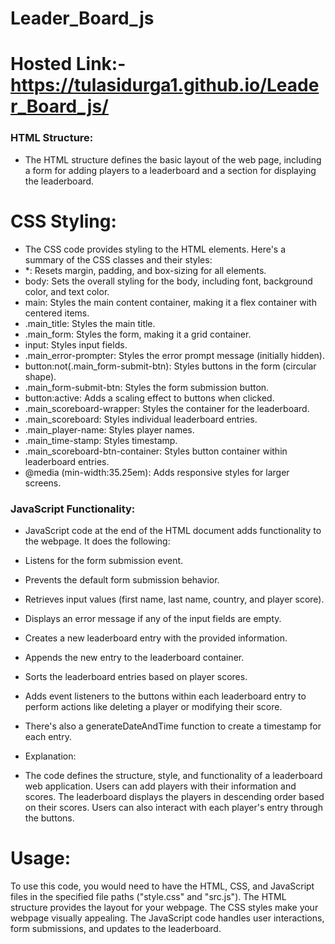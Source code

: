 # Leader_Board_js
# Hosted Link:-https://tulasidurga1.github.io/Leader_Board_js/
### HTML Structure:

- The HTML structure defines the basic layout of the web page, including a form for adding players to a leaderboard and a section for displaying the leaderboard.
# CSS Styling:

- The CSS code provides styling to the HTML elements. Here's a summary of the CSS classes and their styles:
- *: Resets margin, padding, and box-sizing for all elements.
- body: Sets the overall styling for the body, including font, background color, and text color.
- main: Styles the main content container, making it a flex container with centered items.
- .main_title: Styles the main title.
- .main_form: Styles the form, making it a grid container.
- input: Styles input fields.
- .main_error-prompter: Styles the error prompt message (initially hidden).
- button:not(.main_form-submit-btn): Styles buttons in the form (circular shape).
- .main_form-submit-btn: Styles the form submission button.
- button:active: Adds a scaling effect to buttons when clicked.
- .main_scoreboard-wrapper: Styles the container for the leaderboard.
- .main_scoreboard: Styles individual leaderboard entries.
- .main_player-name: Styles player names.
- .main_time-stamp: Styles timestamp.
- .main_scoreboard-btn-container: Styles button container within leaderboard entries.
- @media (min-width:35.25em): Adds responsive styles for larger screens.
### JavaScript Functionality:

- JavaScript code at the end of the HTML document adds functionality to the webpage. It does the following:
- Listens for the form submission event.
- Prevents the default form submission behavior.
- Retrieves input values (first name, last name, country, and player score).
- Displays an error message if any of the input fields are empty.
- Creates a new leaderboard entry with the provided information.
- Appends the new entry to the leaderboard container.
- Sorts the leaderboard entries based on player scores.
- Adds event listeners to the buttons within each leaderboard entry to perform actions like deleting a player or modifying their score.
- There's also a generateDateAndTime function to create a timestamp for each entry.
- Explanation:

- The code defines the structure, style, and functionality of a leaderboard web application. Users can add players with their information and scores. The leaderboard displays the players in descending order based on their scores. Users can also interact with each player's entry through the buttons.
# Usage:

To use this code, you would need to have the HTML, CSS, and JavaScript files in the specified file paths ("style.css" and "src.js").
The HTML structure provides the layout for your webpage.
The CSS styles make your webpage visually appealing.
The JavaScript code handles user interactions, form submissions, and updates to the leaderboard.
